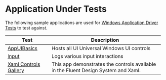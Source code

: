 # Application Under Tests

The following sample applications are used for [Windows Application Driver Tests](../Tests) to test against.

| Test                              	| Description                                   	|
|-----------------------------------	|-----------------------------------------------	|
| [AppUIBasics ](./AppUIBasics/)    	| Hosts all UI Universal Windows UI controls    	|
| [Input       ](./Input/)          	| Logs various input interactions               	|
| [Xaml Controls Gallery](./Xaml-Controls-Gallery/)          	| This app demonstrates the controls available in the Fluent Design System and Xaml. |
